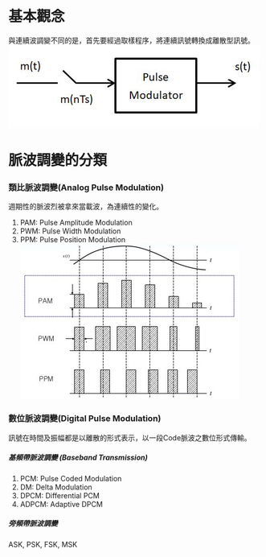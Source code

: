 # 基本觀念
與連續波調變不同的是，首先要經過取樣程序，將連續訊號轉換成離散型訊號。
![Pulse mod diagram](https://github.com/ChenBlue/Communication-System-Note/blob/master/Pulse_Modulation/Resource/Pulse_Mod_block.JPG)

# 脈波調變的分類
### 類比脈波調變(Analog Pulse Modulation)
週期性的脈波烈被拿來當載波，為連續性的變化。</br>
1. PAM: Pulse Amplitude Modulation
2. PWM: Pulse Width Modulation
3. PPM: Pulse Position Modulation </br>
![PAM&PWM&PPM](https://github.com/ChenBlue/Communication-System-Note/blob/master/Pulse_Modulation/Resource/PAM_PWM_PCM.jpg)

### 數位脈波調變(Digital Pulse Modulation)
訊號在時間及振幅都是以離散的形式表示，以一段Code脈波之數位形式傳輸。
##### 基頻帶脈波調變 (Baseband Transmission)
1. PCM: Pulse Coded Modulation
2. DM: Delta Modulation
3. DPCM: Differential PCM
4. ADPCM: Adaptive DPCM
##### 旁頻帶脈波調變
ASK, PSK, FSK, MSK
